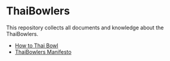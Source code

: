 # ThaiBowlers

This repository collects all documents and knowledge about the ThaiBowlers.

* [How to Thai Bowl](https://github.com/Chadan/ThaiBowlers/blob/master/HowToThaiBowl.md)
* [ThaiBowlers Manifesto](https://github.com/Chadan/ThaiBowlers/blob/master/ThaiBowlersManifesto.md)
